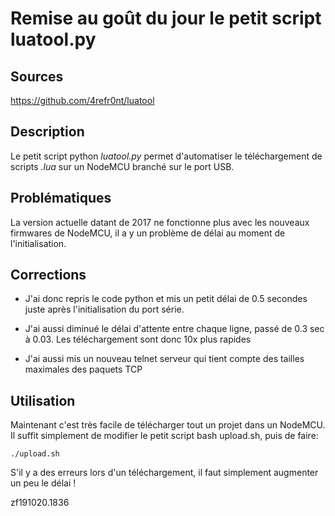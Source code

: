 # Remise au goût du jour le petit script luatool.py

## Sources
https://github.com/4refr0nt/luatool


## Description
Le petit script python *luatool.py* permet d'automatiser le téléchargement de
scripts *.lua* sur un NodeMCU branché sur le port USB.


## Problématiques
La version actuelle datant de 2017 ne fonctionne plus avec les nouveaux firmwares de NodeMCU, il a y un problème de délai au moment de l'initialisation.


## Corrections
* J'ai donc repris le code python et mis un petit délai de 0.5 secondes juste après l'initialisation du port série.

* J'ai aussi diminué le délai d'attente entre chaque ligne, passé de 0.3 sec à 0.03. Les téléchargement sont donc 10x plus rapides

* J'ai aussi mis un nouveau telnet serveur qui tient compte des tailles maximales des paquets TCP


## Utilisation
Maintenant c'est très facile de télécharger tout un projet dans un NodeMCU. Il suffit simplement de modifier le petit script bash upload.sh, puis de faire:

```
./upload.sh
```
S'il y a des erreurs lors d'un téléchargement, il faut simplement augmenter un peu le délai !




zf191020.1836
